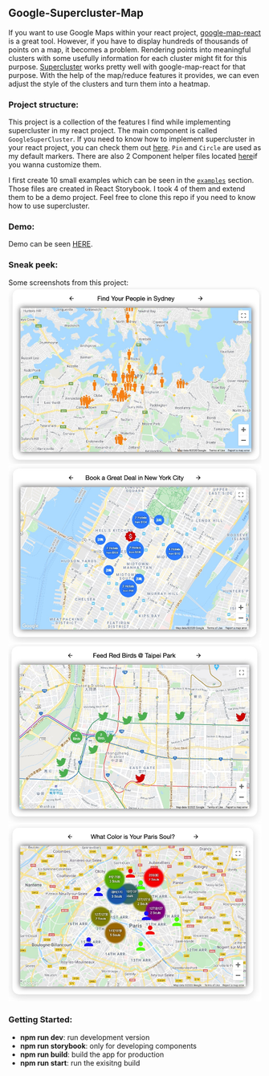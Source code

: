 ## Google-Supercluster-Map
If you want to use Google Maps within your react project, [google-map-react](https://www.npmjs.com/package/google-map-react) is a great tool. However, if you have to display hundreds of thousands of points on a map, it becomes a problem. Rendering points into meaningful clusters with some usefully information for each cluster might fit for this purpose. [Supercluster](https://www.npmjs.com/package/use-supercluster) works pretty well with google-map-react for that purpose. With the help of the map/reduce features it provides, we can even adjust the style of the clusters and turn them into a heatmap.

### Project structure:
This project is a collection of the features I find while implementing supercluster in my react project. The main component is called `GoogleSuperCluster`. If you need to know how to implement supercluster in your react project, you can check them out [here](/src/components/GoogleSuperCluster/). `Pin` and `Circle` are used as my default markers. There are also 2 Component helper files located [here](/src/components/GSCMarkers/)if you wanna customize them.

I first create 10 small examples which can be seen in the [`examples`](/src/examples/) section. Those files are created in React Storybook. I took 4 of them and extend them to be a demo project. Feel free to clone this repo if you need to know how to use supercluster.

### Demo:
Demo can be seen [HERE](https://google-supercluster-map.herokuapp.com/).

### Sneak peek:
Some screenshots from this project:
![readme_01](/public/doc/readme_01.jpg?raw=true)
![readme_02](/public/doc/readme_02.jpg?raw=true)
![readme_03](/public/doc/readme_03.jpg?raw=true)
![readme_04](/public/doc/readme_04.jpg?raw=true)

### Getting Started:
<ul>
    <li><b>npm run dev</b>: run development version</li>
    <li><b>npm run storybook</b>: only for developing components</li>
    <li><b>npm run build</b>: build the app for production</li>
    <li><b>npm run start</b>: run the exisitng build</li>
</ul>
